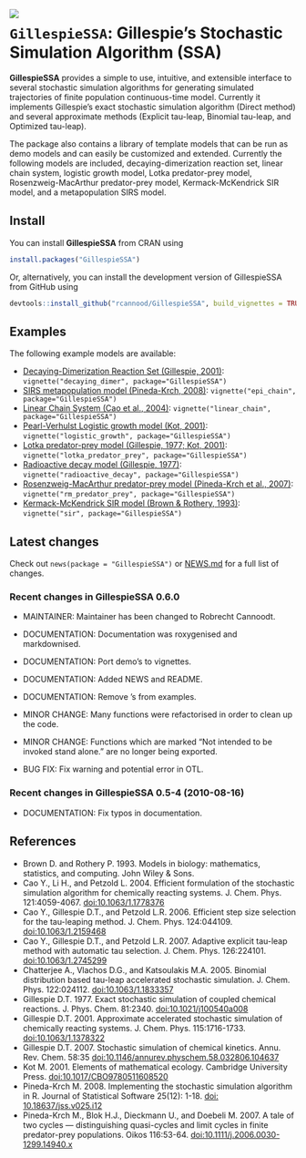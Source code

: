 
<!-- README.md is generated from README.Rmd. Please edit that file -->

<a href="https://travis-ci.org/rcannood/GillespieSSA"><img src="https://travis-ci.org/rcannood/GillespieSSA.svg" align="left"></a>

# `GillespieSSA`: Gillespie’s Stochastic Simulation Algorithm (SSA)

**GillespieSSA** provides a simple to use, intuitive, and extensible
interface to several stochastic simulation algorithms for generating
simulated trajectories of finite population continuous-time model.
Currently it implements Gillespie’s exact stochastic simulation
algorithm (Direct method) and several approximate methods (Explicit
tau-leap, Binomial tau-leap, and Optimized tau-leap).

The package also contains a library of template models that can be run
as demo models and can easily be customized and extended. Currently the
following models are included, decaying-dimerization reaction set,
linear chain system, logistic growth model, Lotka predator-prey model,
Rosenzweig-MacArthur predator-prey model, Kermack-McKendrick SIR model,
and a metapopulation SIRS model.

## Install

You can install **GillespieSSA** from CRAN using

``` r
install.packages("GillespieSSA")
```

Or, alternatively, you can install the development version of
GillespieSSA from GitHub
using

``` r
devtools::install_github("rcannood/GillespieSSA", build_vignettes = TRUE)
```

## Examples

The following example models are available:

  - [Decaying-Dimerization Reaction Set (Gillespie,
    2001)](vignettes/decaying_dimer.md): `vignette("decaying_dimer",
    package="GillespieSSA")`
  - [SIRS metapopulation model (Pineda-Krch,
    2008)](vignettes/epi_chain.md): `vignette("epi_chain",
    package="GillespieSSA")`
  - [Linear Chain System (Cao et al., 2004)](vignettes/linear_chain.md):
    `vignette("linear_chain", package="GillespieSSA")`
  - [Pearl-Verhulst Logistic growth model (Kot,
    2001)](vignettes/logistic_growth.md): `vignette("logistic_growth",
    package="GillespieSSA")`
  - [Lotka predator-prey model (Gillespie, 1977; Kot,
    2001)](vignettes/lotka_predator_prey.md):
    `vignette("lotka_predator_prey", package="GillespieSSA")`
  - [Radioactive decay model (Gillespie,
    1977)](vignettes/radioactive_decay.md):
    `vignette("radioactive_decay", package="GillespieSSA")`
  - [Rosenzweig-MacArthur predator-prey model (Pineda-Krch et al.,
    2007)](vignettes/rm_predator_prey.md): `vignette("rm_predator_prey",
    package="GillespieSSA")`
  - [Kermack-McKendrick SIR model (Brown & Rothery,
    1993)](vignettes/sir.md): `vignette("sir", package="GillespieSSA")`

## Latest changes

Check out `news(package = "GillespieSSA")` or [NEWS.md](inst/NEWS.md)
for a full list of
changes.

<!-- This section gets automatically generated from inst/NEWS.md, and also generates inst/NEWS -->

### Recent changes in GillespieSSA 0.6.0

  - MAINTAINER: Maintainer has been changed to Robrecht Cannoodt.

  - DOCUMENTATION: Documentation was roxygenised and markdownised.

  - DOCUMENTATION: Port demo’s to vignettes.

  - DOCUMENTATION: Added NEWS and README.

  - DOCUMENTATION: Remove ’s from examples.

  - MINOR CHANGE: Many functions were refactorised in order to clean up
    the code.

  - MINOR CHANGE: Functions which are marked “Not intended to be invoked
    stand alone.” are no longer being exported.

  - BUG FIX: Fix warning and potential error in OTL.

### Recent changes in GillespieSSA 0.5-4 (2010-08-16)

  - DOCUMENTATION: Fix typos in documentation.

## References

  - Brown D. and Rothery P. 1993. Models in biology: mathematics,
    statistics, and computing. John Wiley & Sons.
  - Cao Y., Li H., and Petzold L. 2004. Efficient formulation of the
    stochastic simulation algorithm for chemically reacting systems. J.
    Chem. Phys. 121:4059-4067.
    [doi:10.1063/1.1778376](http://dx.doi.org/10.1063/1.1778376)
  - Cao Y., Gillespie D.T., and Petzold L.R. 2006. Efficient step size
    selection for the tau-leaping method. J. Chem. Phys. 124:044109.
    [doi:10.1063/1.2159468](http://dx.doi.org/10.1063/1.2159468)
  - Cao Y., Gillespie D.T., and Petzold L.R. 2007. Adaptive explicit
    tau-leap method with automatic tau selection. J. Chem. Phys.
    126:224101.
    [doi:10.1063/1.2745299](http://dx.doi.org/10.1063/1.2745299)
  - Chatterjee A., Vlachos D.G., and Katsoulakis M.A. 2005. Binomial
    distribution based tau-leap accelerated stochastic simulation. J.
    Chem. Phys. 122:024112.
    [doi:10.1063/1.1833357](http://dx.doi.org/10.1063/1.1833357)
  - Gillespie D.T. 1977. Exact stochastic simulation of coupled chemical
    reactions. J. Phys. Chem. 81:2340.
    [doi:10.1021/j100540a008](http://dx.doi.org/10.1021/j100540a008)
  - Gillespie D.T. 2001. Approximate accelerated stochastic simulation
    of chemically reacting systems. J. Chem. Phys. 115:1716-1733.
    [doi:10.1063/1.1378322](http://dx.doi.org/10.1063/1.1378322)
  - Gillespie D.T. 2007. Stochastic simulation of chemical kinetics.
    Annu. Rev. Chem. 58:35
    [doi:10.1146/annurev.physchem.58.032806.104637](http://dx.doi.org/10.1146/annurev.physchem.58.032806.104637)
  - Kot M. 2001. Elements of mathematical ecology. Cambridge University
    Press.
    [doi:10.1017/CBO9780511608520](http://dx.doi.org/10.1017/CBO9780511608520)
  - Pineda-Krch M. 2008. Implementing the stochastic simulation
    algorithm in R. Journal of Statistical Software 25(12): 1-18.
    [doi: 10.18637/jss.v025.i12](http://dx.doi.org/10.18637/jss.v025.i12)
  - Pineda-Krch M., Blok H.J., Dieckmann U., and Doebeli M. 2007. A tale
    of two cycles — distinguishing quasi-cycles and limit cycles in
    finite predator-prey populations. Oikos 116:53-64.
    [doi:10.1111/j.2006.0030-1299.14940.x](http://dx.doi.org/10.1111/j.2006.0030-1299.14940.x)
